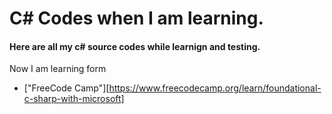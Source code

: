 # C# Codes when I am learning.
#### Here are all my c# source codes while learnign and testing.
Now I am learning form
- ["FreeCode Camp"][https://www.freecodecamp.org/learn/foundational-c-sharp-with-microsoft]
